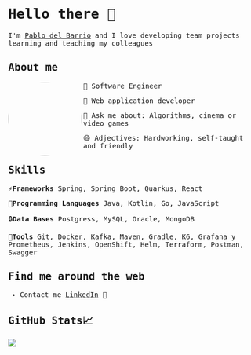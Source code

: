 <samp>
  
# Hello there 👋

<p>
  <samp>
    I'm <a href="https://www.linkedin.com/in/pablo-del-barrio-arnanz-06b8a715a/">Pablo del Barrio</a> and I love developing team projects learning and teaching my colleagues 
  </samp>
</p>

## About me

<img src="https://avatars.githubusercontent.com/u/47177543?s=460&u=63396a17c316852ae6ccf7d25bfa044c9f32ed23&v=4" align="left" width="150" height="150" style="background-repeat: no-repeat;background-position: 80%;border-radius: 80%;background-size: 80% auto;">
  
🔭 Software Engineer

🌱 Web application developer

💬 Ask me about: Algorithms, cinema or video games

😄 Adjectives: Hardworking, self-taught and friendly 

## Skills

⚡**Frameworks** Spring, Spring Boot, Quarkus, React

💬**Programming Languages** Java, Kotlin, Go, JavaScript

:lock:**Data Bases** Postgress, MySQL, Oracle, MongoDB

:wrench:**Tools** Git, Docker, Kafka, Maven, Gradle, K6, Grafana y Prometheus, Jenkins, OpenShift, Helm, Terraform, Postman, Swagger


## Find me around the web

* Contact me <a href="">LinkedIn</a> 💼

## GitHub Stats&#x1f4c8; 
</samp>
<a href="https://github.com/PabloDelBarrioArnanz">
  <img align="center" src="https://github-readme-stats.vercel.app/api/top-langs/?username=PabloDelBarrioArnanz&theme=dark&hide_langs_below=1"/>
</a>
